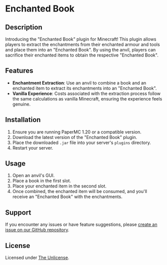 # Enchanted Book

## Description

Introducing the "Enchanted Book" plugin for Minecraft! This plugin allows players to extract the enchantments from their enchanted armour and tools and place them into an "Enchanted Book". By using the anvil, players can sacrifice their enchanted items to obtain the respective "Enchanted Book".

## Features

- **Enchantment Extraction**: Use an anvil to combine a book and an enchanted item to extract its enchantments into an "Enchanted Book".
- **Vanilla Experience**: Costs associated with the extraction process follow the same calculations as vanilla Minecraft, ensuring the experience feels genuine.

## Installation

1. Ensure you are running PaperMC 1.20 or a compatible version.
2. Download the latest version of the "Enchanted Book" plugin.
3. Place the downloaded `.jar` file into your server's `plugins` directory.
4. Restart your server.

## Usage

1. Open an anvil's GUI.
2. Place a book in the first slot.
3. Place your enchanted item in the second slot.
4. Once combined, the enchanted item will be consumed, and you'll receive an "Enchanted Book" with the enchantments.

## Support

If you encounter any issues or have feature suggestions, please [create an issue on our GitHub repository](https://github.com/minacle/enchantedbook/issues).

## License

Licensed under [The Unlicense](https://choosealicense.com/licenses/unlicense/).

